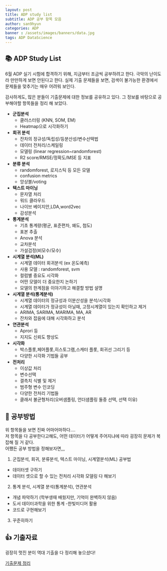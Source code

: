 ```yaml
---
layout: post
title: ADP study list
subtitle: ADP 공부 항목 모음
author: san9hyun
categories: ADP
banner : /assets/images/banners/data.jpg
tags: ADP DataScience 
---
```


## 📚  ADP Study List

6월 ADP 실기 시험에 합격하기 위해, 지금부터 조금씩 공부하려고 한다.
극악의 난이도라 만만하게 보면 안된다고 한다.
실제 기출 문제들을 보면, 검색이 불가능한 환경에서 문제들을 맞추기는 매우 어려워 보인다.

감사하게도, 많은 분들이 기출문제에 대한 정보를 공유하고 있다.
그 정보를 바탕으로 공부해야할 항목들을 정리 해 보았다.


- __군집분석__
  - 클러스터링 (KNN, SOM, EM)
  - Heatmap으로 시각화하기
- __회귀 분석__
  - 잔차의 정규성/독립성/등분산성/변수선택법
  - 데이터 전처리/스케일링
  - 모델링 (linear regression~randomforest)
  - R2 score/RMSE/정확도/MSE 등 지표
- __분류 분석__
  - randomforest, 로지스틱 등 모든 모델
  - confusion metrics
  - 앙상블/voting
- __텍스트 마이닝__
  - 문자열 처리
  - 워드 클라우드
  - 나이브 베이지안,LDA,word2vec
  - 감성분석
- __통계분석__ 
  - 기초 통계량(평균, 표준편차, 왜도, 첨도)
  - 표본 추출  
  - Anova 분석
  - 교차분석
  - 가설검정(비모수/모수)
- __시계열 분석(ML)__
  - 시계열 데이터 회귀분석 (ex 온도예측)
  - 사용 모델 : randomforest, svm
  - 컬럼별 중요도 시각화
  - 어떤 모델이 더 중요한지 논하기
  - 모델의 한계점을 이야기하고 해결할 방법 설명
- __시계열 분석(통계분석)__
  - 시계열 데이터의 정규성과 이분산성을 분석/시각화
  - 시계열 데이터가 정규성이 아닐때, 고정시계열이 있는지 확인하고 제거
  - ARIMA, SARIMA, MARIMA, MA, AR
  - 잔차와 잡음에 대해 시각화하고 분석
- __연관분석__
  - Aprori 등
  - 지지도 신뢰도 향상도
- __시각화__
  - 박스플롯,페어플롯,히스토그램,스캐터 플롯, 회귀선 그리기 등
  - 다양한 시각화 기법들 공부
- __전처리__ 
  - 이상값 처리
  - 변수선택
  - 결측치 식별 및 제거
  - 범주형 변수 인코딩   
  - 다양한 전처리 기법들
  - 클래서 불균형처리(오버샘플링, 언더샘플링 둘중 선택, 선택 이유)
  
## 📝 공부방법
위 항목들을 보면 진짜 어마어마하다....<br>
저 항목을 다 공부한다고해도, 어떤 데이터가 어떻게 주어지냐에 따라 굉장히 문제가 복잡해 질 거 같다.<br>
어쨌든 공부 방법을 정해보자면,,,

1. 군집분석, 회귀, 분류분석, 텍스트 마이닝, 시계열분석(ML) 공부법
 - 데이터셋 구하기
 - 데이터 셋으로 할 수 있는 전처리 시각화 모델링 다 해보기

2. 통계 분석, 시계열 분석(통계분석), 연관분석
 - 개념 파악하기 (학부생때 배웠지만, 기억이 완벽하지 않음)
 - 도서 데이터과학을 위한 통계 -한빛미디어 활용
 - 코드로 구현해보기

3. 꾸준히하기


## 👍 기출자료
굉장히 멋진 분이 역대 기출을 다 정리해 놓으셨다!

[기출문제 정리](https://lovelydiary.tistory.com/381)





